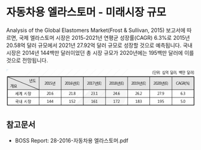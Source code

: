 # 자동차용 엘라스토머 - 미래시장 규모

Analysis of the Global Elastomers Market(Frost & Sullivan, 2015) 보고서에 따르면, 국제 엘라스토머 시장은 2015-2021년 연평균 성장률(CAGR) 6.3%로 2015년 20.58억 달러 규모에서 2021년 27.92억 달러 규모로 성장할 것으로 예측됩니다. 국내 시장은 2014년 144백만 달러이었던 총 시장 규모가 2020년에는 195백만 달러에 이를 것으로 전망됩니다.


![](./images/자동차용엘라스토머_Q14_1_1.PNG)


## 참고문서
- BOSS Report: 28-2016-자동차용 엘라스토머.pdf
